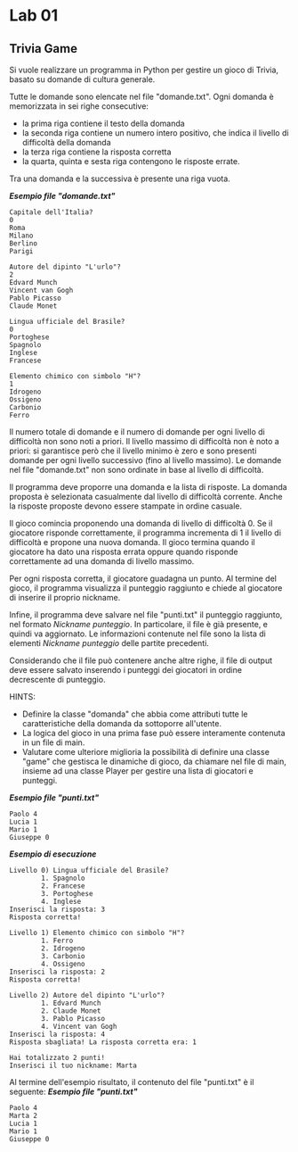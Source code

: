 # Lab 01

## Trivia Game

Si vuole realizzare un programma in Python per gestire un gioco di Trivia, basato su domande di cultura generale.

Tutte le domande sono elencate nel file "domande.txt". Ogni domanda è memorizzata in sei righe consecutive:
- la prima riga contiene il testo della domanda
- la seconda riga contiene un numero intero positivo, che indica il livello di difficoltà della domanda
- la terza riga contiene la risposta corretta
- la quarta, quinta e sesta riga contengono le risposte errate.

Tra una domanda e la successiva è presente una riga vuota.

***Esempio file "domande.txt"***

```
Capitale dell'Italia?
0
Roma
Milano
Berlino
Parigi

Autore del dipinto "L'urlo"?
2
Edvard Munch
Vincent van Gogh
Pablo Picasso
Claude Monet

Lingua ufficiale del Brasile?
0
Portoghese
Spagnolo
Inglese
Francese
		
Elemento chimico con simbolo "H"?
1
Idrogeno
Ossigeno
Carbonio
Ferro
```

Il numero totale di domande e il numero di domande per ogni livello di difficoltà non sono noti a priori. Il livello massimo di difficoltà non è noto a priori: si garantisce però che il livello minimo è zero e sono presenti domande per ogni livello successivo (fino al livello massimo). Le domande nel file "domande.txt" non sono ordinate in base al livello di difficoltà.

Il programma deve proporre una domanda e la lista di risposte. La domanda proposta è selezionata casualmente dal livello di difficoltà corrente. Anche la risposte proposte devono essere stampate in ordine casuale.

Il gioco comincia proponendo una domanda di livello di difficoltà 0. Se il giocatore risponde correttamente, il programma incrementa di 1 il livello di difficoltà e propone una nuova domanda. Il gioco termina quando il giocatore ha dato una risposta errata oppure quando risponde correttamente ad una domanda di livello massimo.

Per ogni risposta corretta, il giocatore guadagna un punto. Al termine del gioco, il programma visualizza il punteggio raggiunto e chiede al giocatore di inserire il proprio nickname. 

Infine, il programma deve salvare nel file "punti.txt" il punteggio raggiunto, nel formato *Nickname punteggio*. In particolare, il file è già presente, e quindi va aggiornato. Le informazioni contenute nel file sono la lista di elementi *Nickname punteggio* delle partite precedenti.  

Considerando che il file può contenere anche altre righe, il file di output deve essere salvato inserendo i punteggi dei giocatori in ordine decrescente di punteggio.

HINTS:
- Definire la classe "domanda" che abbia come attributi tutte le caratteristiche della domanda da sottoporre all'utente.
- La logica del gioco in una prima fase può essere interamente contenuta in un file di main.
- Valutare come ulteriore miglioria la possibilità di definire una classe "game" che gestisca le dinamiche di gioco, da chiamare nel file di main, insieme ad una classe Player per gestire una lista di giocatori e punteggi. 

***Esempio file "punti.txt"***
```
Paolo 4
Lucia 1
Mario 1
Giuseppe 0
```

***Esempio di esecuzione***

```
Livello 0) Lingua ufficiale del Brasile?
        1. Spagnolo  
        2. Francese  
        3. Portoghese
        4. Inglese
Inserisci la risposta: 3
Risposta corretta!

Livello 1) Elemento chimico con simbolo "H"?
        1. Ferro
        2. Idrogeno
        3. Carbonio
        4. Ossigeno
Inserisci la risposta: 2
Risposta corretta!

Livello 2) Autore del dipinto "L'urlo"?
        1. Edvard Munch
        2. Claude Monet
        3. Pablo Picasso
        4. Vincent van Gogh
Inserisci la risposta: 4
Risposta sbagliata! La risposta corretta era: 1

Hai totalizzato 2 punti!
Inserisci il tuo nickname: Marta

```

Al termine dell'esempio risultato, il contenuto del file "punti.txt" è il seguente:
***Esempio file "punti.txt"***
```
Paolo 4
Marta 2
Lucia 1
Mario 1
Giuseppe 0
```
